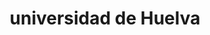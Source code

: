 ---
title: "universidad de Huelva"
external_link: "https://www.udc.es/es/covid-19/"
type: "andalucía"
img: "./images/universidades/universidad_de_huelva.png"
file_title: "Acuerdo Adaptación Enseñanza"
file_link: "http://www.uhu.es/sec.general/Normativa/Texto_Normativa/2020-06-25_InstruccionAdaptacionDocenciaCurso20-21.pdf"
---